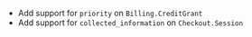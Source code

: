 * Add support for `priority` on `Billing.CreditGrant`
* Add support for `collected_information` on `Checkout.Session`